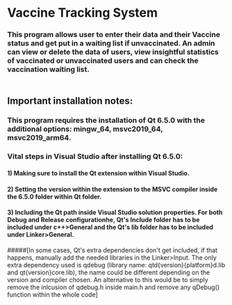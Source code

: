 # Vaccine Tracking System <br>

### This program allows user to enter their data and their Vaccine status and get put in a waiting list if unvaccinated. An admin can view or delete the data of users, view insightful statistics of vaccinated or unvaccinated users and can check the vaccination waiting list. <br> <br>

## Important installation notes: <br>

### This program requires the installation of Qt 6.5.0 with the additional options: mingw_64, msvc2019_64, msvc2019_arm64. <br>

### Vital steps in Visual Studio after installing Qt 6.5.0:
####	1) Making sure to install the Qt extension within Visual Studio.
####	2) Setting the version within the extension to the MSVC compiler inside the 6.5.0 folder within Qt folder.
####	3) Including the Qt path inside Visual Studio solution properties. For both Debug and Release configurationhe, Qt's Include folder has to be included under c++>General and the Qt's lib folder has to be included under Linker>General.
#####[In some cases, Qt's extra dependencies don't get included, if that happens, manually add the needed libraries in the Linker>Input. The only extra dependency used is qdebug (library name: qtd{version}{platform}d.lib and qt{version}core.lib), the name could be different depending on the version and compiler chosen. An alternative to this would be to simply remove the inlcusion of qdebug.h inside main.h and remove any qDebug() function within the whole code]
